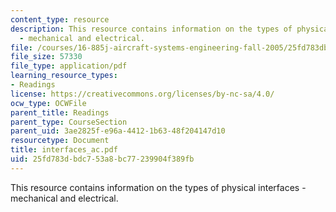 ```yaml
---
content_type: resource
description: This resource contains information on the types of physical interfaces
  - mechanical and electrical.
file: /courses/16-885j-aircraft-systems-engineering-fall-2005/25fd783dbdc753a8bc77239904f389fb_interfaces_ac.pdf
file_size: 57330
file_type: application/pdf
learning_resource_types:
- Readings
license: https://creativecommons.org/licenses/by-nc-sa/4.0/
ocw_type: OCWFile
parent_title: Readings
parent_type: CourseSection
parent_uid: 3ae2825f-e96a-4412-1b63-48f204147d10
resourcetype: Document
title: interfaces_ac.pdf
uid: 25fd783d-bdc7-53a8-bc77-239904f389fb
---
```

This resource contains information on the types of physical interfaces - mechanical and electrical.